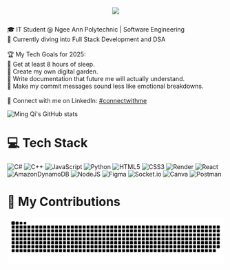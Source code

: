 <h1 align="center">
    <img src="https://readme-typing-svg.herokuapp.com/?font=Lobster&size=35&center=true&vCenter=true&width=500&height=70&duration=3500&lines=Hi+There!+👋;+I'm+Ming+Qi!;&color=f0e2f8" />
</h1>

🎓 IT Student @ Ngee Ann Polytechnic | Software Engineering<br>
💭 Currently diving into Full Stack Development and DSA<br><br>
🏆 My Tech Goals for 2025:<br>
🔹 Get at least 8 hours of sleep.<br>
🔹 Create my own digital garden.<br>
🔹 Write documentation that future me will actually understand.<br>
🔹 Make my commit messages sound less like emotional breakdowns.<br><br>
📌 Connect with me on LinkedIn: <a href="https://www.linkedin.com/in/law-ming-qi/" target="_blank">#connectwithme</a><br>

![Ming Qi's GitHub stats](https://github-readme-stats.vercel.app/api?username=lawmingqi&show_icons=true&bg_color=f0e2f8&text_color=000000&title_color=8c9de2&icon_color=8c9de2)<br/>

# 💻 Tech Stack
![C#](https://img.shields.io/badge/c%23-%23239120.svg?style=for-the-badge&logo=csharp&logoColor=white) ![C++](https://img.shields.io/badge/c++-%2300599C.svg?style=for-the-badge&logo=c%2B%2B&logoColor=white) ![JavaScript](https://img.shields.io/badge/javascript-%23323330.svg?style=for-the-badge&logo=javascript&logoColor=%23F7DF1E) ![Python](https://img.shields.io/badge/python-3670A0?style=for-the-badge&logo=python&logoColor=ffdd54) ![HTML5](https://img.shields.io/badge/html5-%23E34F26.svg?style=for-the-badge&logo=html5&logoColor=white) ![CSS3](https://img.shields.io/badge/css3-%231572B6.svg?style=for-the-badge&logo=css3&logoColor=white) ![Render](https://img.shields.io/badge/Render-%46E3B7.svg?style=for-the-badge&logo=render&logoColor=white) ![React](https://img.shields.io/badge/react-%2320232a.svg?style=for-the-badge&logo=react&logoColor=%2361DAFB) ![AmazonDynamoDB](https://img.shields.io/badge/Amazon%20DynamoDB-4053D6?style=for-the-badge&logo=Amazon%20DynamoDB&logoColor=white) ![NodeJS](https://img.shields.io/badge/node.js-6DA55F?style=for-the-badge&logo=node.js&logoColor=white) ![Figma](https://img.shields.io/badge/figma-%23F24E1E.svg?style=for-the-badge&logo=figma&logoColor=white) ![Socket.io](https://img.shields.io/badge/Socket.io-black?style=for-the-badge&logo=socket.io&badgeColor=010101) ![Canva](https://img.shields.io/badge/Canva-%2300C4CC.svg?style=for-the-badge&logo=Canva&logoColor=white) ![Postman](https://img.shields.io/badge/Postman-FF6C37?style=for-the-badge&logo=postman&logoColor=white)

# 🐍 My Contributions
![Snake eating my contributions](https://raw.githubusercontent.com/Platane/snk/output/github-contribution-grid-snake.svg)

